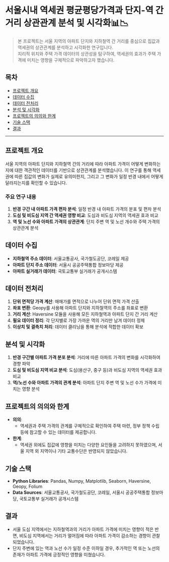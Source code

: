 # 서울시내 역세권 평균평당가격과 단지-역 간 거리 상관관계 분석 및 시각화📊📉
> 본 프로젝트는 서울 지역의 아파트 단지와 지하철역 간 거리를 중심으로 집값과 역세권의 상관관계를 분석하고 시각화한 연구입니다. </br>
> 지리적 위치와 주택 가격 데이터의 상관성을 탐구하여, 역세권의 효과가 주택 가격에 미치는 영향을 구체적으로 파악하고자 했습니다.

## 목차

- [프로젝트 개요](#프로젝트-개요)
- [데이터 수집](#데이터-수집)
- [데이터 전처리](#데이터-전처리)
- [분석 및 시각화](#분석-및-시각화)
- [프로젝트의 의의와 한계](#프로젝트의-의의와-한계)
- [기술 스택](#기술-스택)
- [결과](#결과)

---

## 프로젝트 개요

서울 지역의 아파트 단지와 지하철역 간의 거리에 따라 아파트 가격이 어떻게 변화하는지에 대한 객관적인 데이터를 기반으로 상관관계를 분석했습니다. 이 연구를 통해 역세권에 따른 집값의 변화가 실제로 유의미한지, 그리고 그 변화가 일정 반경 내에서 어떻게 달라지는지를 확인할 수 있습니다.

### 주요 연구 내용
1. **반경 구간 내 아파트 가격 편차 분석**: 일정 반경 내 아파트 가격의 분포 및 편차 분석
2. **도심 및 비도심 지역 간 역세권 영향 비교**: 도심과 비도심 지역의 역세권 효과 비교
3. **역 및 노선 수와 아파트 가격의 상관관계**: 단지 주변 역 및 노선 개수와 주택 가격의 상관관계 분석

## 데이터 수집

- **지하철역 주소 데이터**: 서울교통공사, 국가철도공단, 코레일 제공
- **아파트 단지 주소 데이터**: 서울시 공공주택통합 정보마당 제공
- **아파트 실거래가 데이터**: 국토교통부 실거래가 공개시스템

## 데이터 전처리

1. **단위 면적당 가격 계산**: 매매가를 면적으로 나누어 단위 면적 가격 산출
2. **좌표 변환**: Geopy를 사용해 아파트 단지와 지하철역의 주소를 좌표로 변환
3. **거리 계산**: Haversine 모듈을 사용해 모든 지하철역과 아파트 단지 간 거리 계산
4. **필요 데이터 정리**: 각 단지별로 가장 가까운 역의 거리만 남겨 데이터 정제
5. **이상치 및 결측치 처리**: 데이터 클리닝을 통해 분석에 적합한 데이터 확보

## 분석 및 시각화

1. **반경 구간별 아파트 가격 분포 분석**: 거리에 따른 아파트 가격의 변화를 시각화하여 경향 파악
2. **도심 및 비도심 지역 비교 분석**: 도심(용산구, 중구 등)과 비도심 지역의 역세권 효과 비교
3. **역/노선 수와 아파트 가격의 관계 분석**: 아파트 단지 주변 역 및 노선 수가 가격에 미치는 영향 분석

## 프로젝트의 의의와 한계

- **의의**:
  - 역세권과 주택 가격의 관계를 구체적으로 확인하여 주택 마련, 정부 정책 수립 등에 참고할 수 있는 데이터를 제공합니다.
- **한계**:
  - 역세권 외에도 집값에 영향을 미치는 다양한 요인들을 고려하지 못하였으며, 서울 지역 외 지역이나 기타 교통수단은 반영되지 않았습니다.

## 기술 스택

- **Python Libraries**: Pandas, Numpy, Matplotlib, Seaborn, Haversine, Geopy, Folium
- **Data Sources**: 서울교통공사, 국가철도공단, 코레일, 서울시 공공주택통합 정보마당, 국토교통부 실거래가 공개시스템

## 결과

- 서울 도심 지역에서는 지하철역과의 거리가 아파트 가격에 미치는 영향이 적은 반면, 비도심 지역에서는 거리가 멀어짐에 따라 아파트 가격이 감소하는 경향이 관찰되었습니다.
- 단지 주변에 있는 역과 노선 수가 일정 수준 이하일 경우, 추가적인 역 또는 노선의 존재가 아파트 가격에 긍정적인 영향을 미쳤습니다.
